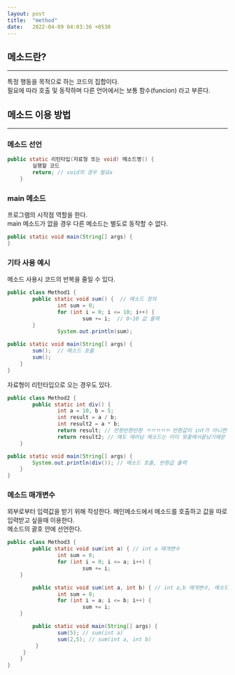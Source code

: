 ```yaml
---
layout: post
title:  "method"
date:   2022-04-09 04:03:36 +0530
---
```

## 메소드란?
***

특정 행동을 목적으로 하는 코드의 집합이다.  
필요에 따라 호출 및 동작하며 다른 언어에서는 보통 함수(funcion) 라고 부른다.

## 메소드 이용 방법
***

### 메소드 선언
```java
public static 리턴타입(자료형 또는 void) 메소드명() {
		실행할 코드
		return; // void의 경우 필요x
	}
```

### main 메소드
프로그램의 시작점 역할을 한다.  
main 메소드가 없을 경우 다른 메소드는  별도로 동작할 수 없다.

```java
public static void main(String[] args) {
}
```

### 기타 사용 예시
메소드 사용시 코드의 반복을 줄일 수 있다.
```java
public class Method1 { 
		public static void sum() {  // 메소드 정의
				int sum = 0;
				for (int i = 0; i <= 10; i++) {
						sum += i;  // 0~10 값 출력
		}
				System.out.println(sum);

public static void main(String[] args) {
		sum();  // 메소드 호출
		sum();
	}
}
```

자료형이 리턴타입으로 오는 경우도 있다.
```java
public class Method2 {
		public static int div() {
				int a = 10, b = 5;
				int result = a / b;
				int result2 = a * b; 
				return result; // 반환반환반환 ㄲㄲㄲㄲㄲ 반환값이 int가 아니면 에러
				return result2; // 얘도 에러남 메소드는 이미 윗줄에서끝났기때문
	}

public static void main(String[] args) {
		System.out.println(div()); // 메소드 호출, 반환값 출력
	}
}
```

### 메소드 매개변수
외부로부터 입력값을 받기 위해 작성한다. 메인메소드에서 메소드를 호출하고 값을 따로 입력받고 싶을때 이용한다.  
메소드의 괄호 안에 선언한다.
```java
public class Method3 {
		public static void sum(int a) { // int a 매개변수
				int sum = 0;
				for (int i = 0; i <= a; i++) {
						sum += i;
	}

		public static void sum(int a, int b) { // int a,b 매개변수, 메소드 오버로딩?
				int sum = 0;
				for (int i = a; i <= b; i++) {
						sum += i;
	}

		public static void main(String[] args) {
				sum(5); // sum(int a)
				sum(2,5); // sum(int a, int b)
	     }
     }
    }
}
```


